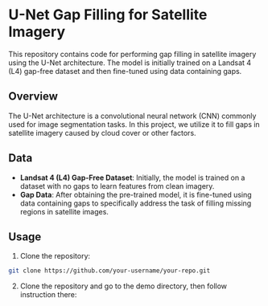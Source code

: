 # U-Net Gap Filling for Satellite Imagery

This repository contains code for performing gap filling in satellite imagery using the U-Net architecture. The model is initially trained on a Landsat 4 (L4) gap-free dataset and then fine-tuned using data containing gaps.

## Overview

The U-Net architecture is a convolutional neural network (CNN) commonly used for image segmentation tasks. In this project, we utilize it to fill gaps in satellite imagery caused by cloud cover or other factors.

## Data

- **Landsat 4 (L4) Gap-Free Dataset**: Initially, the model is trained on a dataset with no gaps to learn features from clean imagery.
- **Gap Data**: After obtaining the pre-trained model, it is fine-tuned using data containing gaps to specifically address the task of filling missing regions in satellite images.

## Usage

1. Clone the repository:

```bash
git clone https://github.com/your-username/your-repo.git
```

2. Clone the repository and go to the demo directory, then follow instruction there:
